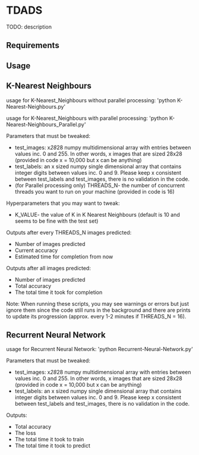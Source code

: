 # TDADS
TODO: description


## Requirements

## Usage

## K-Nearest Neighbours

usage for K-Nearest_Neighbours without parallel processing:
'python K-Nearest-Neighbours.py'

usage for K-Nearest_Neighbours with parallel processing:
'python K-Nearest-Neighbours_Parallel.py'

Parameters that must be tweaked:
* test_images: x*28*28 numpy multidimensional array with entries between values inc. 0 and 255. In other words, x images that are sized 28x28 (provided in code x = 10,000 but x can be anything)
* test_labels: an x sized numpy single dimensional array that contains integer digits between values inc. 0 and 9. Please keep x consistent between test_labels and test_images, there is no validation in the code.
* (for Parallel processing only) THREADS_N- the number of concurrent threads you want to run on your machine (provided in code is 16)

Hyperparameters that you may want to tweak:
* K_VALUE- the value of K in K Nearest Neighbours (default is 10 and seems to be fine with the test set)

Outputs after every THREADS_N images predicted:
* Number of images predicted
* Current accuracy
* Estimated time for completion from now

Outputs after all images predicted:
* Number of images predicted
* Total accuracy
* The total time it took for completion


Note: When running these scripts, you may see warnings or errors but just ignore them since the code still runs in the background and there are prints to update its progression (approx. every 1-2 minutes if THREADS_N = 16).


## Recurrent Neural Network

usage for Recurrent Neural Network:
'python Recurrent-Neural-Network.py'

Parameters that must be tweaked:
* test_images: x*28*28 numpy multidimensional array with entries between values inc. 0 and 255. In other words, x images that are sized 28x28 (provided in code x = 10,000 but x can be anything)
* test_labels: an x sized numpy single dimensional array that contains integer digits between values inc. 0 and 9. Please keep x consistent between test_labels and test_images, there is no validation in the code.

Outputs:
* Total accuracy
* The loss
* The total time it took to train
* The total time it took to predict
